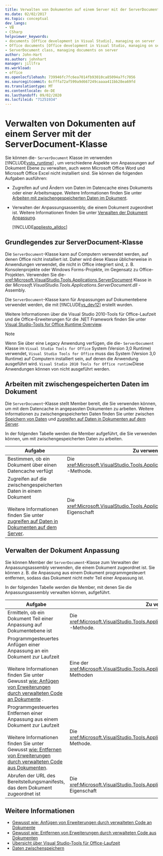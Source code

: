 ```yaml
---
title: Verwalten von Dokumenten auf einem Server mit der ServerDocument-Klasse
ms.date: 02/02/2017
ms.topic: conceptual
dev_langs:
- VB
- CSharp
helpviewer_keywords:
- documents [Office development in Visual Studio], managing on server
- Office documents [Office development in Visual Studio, managing on server
- ServerDocument class, managing documents on server
author: John-Hart
ms.author: johnhart
manager: jillfra
ms.workload:
- office
ms.openlocfilehash: 739946fc7fc6ea7014fb93010ca85094a7fc7056
ms.sourcegitcommit: 6cfffa72af599a9d667249caaaa411bb28ea69fd
ms.translationtype: MT
ms.contentlocale: de-DE
ms.lasthandoff: 09/02/2020
ms.locfileid: "71251934"
---
```

# <a name="manage-documents-on-a-server-by-using-the-serverdocument-class"></a>Verwalten von Dokumenten auf einem Server mit der ServerDocument-Klasse
  Sie können die- `ServerDocument` Klasse im verwenden [!INCLUDE[vsto_runtime](../vsto/includes/vsto-runtime-md.md)] , um verschiedene Aspekte von Anpassungen auf Dokument Ebene zu verwalten, auch wenn Microsoft Office Word und Microsoft Office Excel nicht installiert sind. Sie können die folgenden Aufgaben ausführen:

- Zugreifen auf und Ändern von Daten im Datencache eines Dokuments oder einer Arbeitsmappe. Weitere Informationen finden Sie unter [Arbeiten mit zwischengespeicherten Daten im Dokument](#CachedData).

- Verwalten der Anpassungsassembly, die einem Dokument zugeordnet ist. Weitere Informationen finden Sie unter [Verwalten der Dokument Anpassung](#CustomizationInfo).

  [!INCLUDE[appliesto_alldoc](../vsto/includes/appliesto-alldoc-md.md)]

## <a name="understand-the-serverdocument-class"></a>Grundlegendes zur ServerDocument-Klasse
 Die `ServerDocument`-Klasse kann auf Computern verwendet werden, auf denen Office nicht installiert ist. Daher wird diese Klasse üblicherweise in Anwendungen verwendet, die nicht in Office integriert sind, z. B. Konsolenprojekte oder Windows Forms-Projekte, im Gegensatz zu Office-Projekten. Verwenden Sie die- <xref:Microsoft.VisualStudio.Tools.Applications.ServerDocument> Klasse in der *Microsoft.VisualStudio.Tools.Applications.ServerDocument.dll* -Assembly.

 Die `ServerDocument`-Klasse kann für Anpassungen auf Dokumentebene verwendet werden, die mit [!INCLUDE[vs_dev12](../vsto/includes/vs-dev12-md.md)] erstellt wurden.

 Weitere Informationen über die Visual Studio 2010-Tools für Office-Laufzeit und die Office-Erweiterungen für die .NET Framework finden Sie unter [Visual Studio-Tools for Office Runtime Overview](../vsto/visual-studio-tools-for-office-runtime-overview.md).

> [!NOTE]
> Wenn Sie über eine Legacy Anwendung verfügen, die die- `ServerDocument` Klasse im `Visual Studio Tools for Office` System (Version 3,0 Runtime) verwendet, `Visual Studio Tools for Office` muss das System (Version 3,0 Runtime) auf Computern installiert sein, auf denen die Anwendung ausgeführt wird. `Visual Studio 2010 Tools for Office runtime`Diese Anwendungen können von nicht ausgeführt werden.

## <a name="work-with-cached-data-in-the-document"></a><a name="CachedData"></a> Arbeiten mit zwischengespeicherten Daten im Dokument
 Die `ServerDocument`-Klasse stellt Member bereit, die Sie verwenden können, um mit dem Datencache in angepassten Dokumenten zu arbeiten. Weitere Informationen zu zwischengespeicherten Daten finden Sie unter zwischen [Speichern von Daten](../vsto/caching-data.md) und [zugreifen auf Daten in Dokumenten auf dem Server](../vsto/accessing-data-in-documents-on-the-server.md).

 In der folgenden Tabelle werden die Member aufgeführt, die Sie verwenden können, um mit zwischengespeicherten Daten zu arbeiten.

|Aufgabe|Zu verwendender Member|
|----------|-------------------|
|Bestimmen, ob ein Dokument über einen Datencache verfügt|Die <xref:Microsoft.VisualStudio.Tools.Applications.ServerDocument.IsCacheEnabled%2A> -Methode.|
|Zugreifen auf die zwischengespeicherten Daten in einem Dokument<br /><br /> Weitere Informationen finden Sie unter [zugreifen auf Daten in Dokumenten auf dem Server](../vsto/accessing-data-in-documents-on-the-server.md).|Die <xref:Microsoft.VisualStudio.Tools.Applications.ServerDocument.CachedData%2A>-Eigenschaft|

## <a name="manage-the-document-customization"></a><a name="CustomizationInfo"></a> Verwalten der Dokument Anpassung
 Sie können Member der `ServerDocument`-Klasse zum Verwalten der Anpassungsassembly verwenden, die einem Dokument zugeordnet ist. Sie können z. B. die Anpassung aus einem Dokument programmgesteuert entfernen, sodass das Dokument nicht mehr Teil einer Anpassung ist.

 In der folgenden Tabelle werden die Member, mit denen Sie die Anpassungsassembly verwalten können, aufgeführt.

|Aufgabe|Zu verwendender Member|
|----------|-------------------|
|Ermitteln, ob ein Dokument Teil einer Anpassung auf Dokumentebene ist|Die <xref:Microsoft.VisualStudio.Tools.Applications.ServerDocument.GetCustomizationVersion%2A> -Methode.|
|Programmgesteuertes Anfügen einer Anpassung an ein Dokument zur Laufzeit<br /><br /> Weitere Informationen finden Sie unter Gewusst [wie: Anfügen von Erweiterungen durch verwalteten Code an Dokumente](../vsto/how-to-attach-managed-code-extensions-to-documents.md) .|Eine der <xref:Microsoft.VisualStudio.Tools.Applications.ServerDocument.AddCustomization%2A>-Methoden|
|Programmgesteuertes Entfernen einer Anpassung aus einem Dokument zur Laufzeit<br /><br /> Weitere Informationen finden Sie unter Gewusst [wie: Entfernen von Erweiterungen durch verwalteten Code aus Dokumenten](../vsto/how-to-remove-managed-code-extensions-from-documents.md).|Die <xref:Microsoft.VisualStudio.Tools.Applications.ServerDocument.RemoveCustomization%2A> -Methode.|
|Abrufen der URL des Bereitstellungsmanifests, das dem Dokument zugeordnet ist|Die <xref:Microsoft.VisualStudio.Tools.Applications.ServerDocument.DeploymentManifestUrl%2A>-Eigenschaft|

## <a name="see-also"></a>Weitere Informationen
- [Gewusst wie: Anfügen von Erweiterungen durch verwalteten Code an Dokumente](../vsto/how-to-attach-managed-code-extensions-to-documents.md)
- [Gewusst wie: Entfernen von Erweiterungen durch verwalteten Code aus Dokumenten](../vsto/how-to-remove-managed-code-extensions-from-documents.md)
- [Übersicht über Visual Studio-Tools für Office-Laufzeit](../vsto/visual-studio-tools-for-office-runtime-overview.md)
- [Daten zwischenspeichern](../vsto/caching-data.md)
